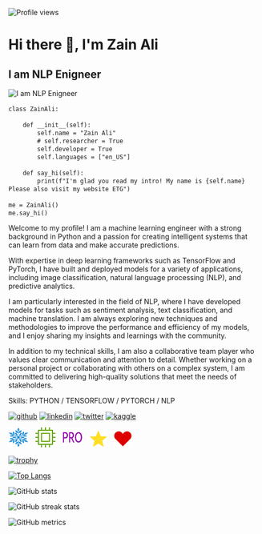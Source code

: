 ![Profile views](https://gpvc.arturio.dev/zainali60)  

# Hi there 👋, I'm Zain Ali
## I am NLP Enigneer
![I am NLP Enigneer](https://media.licdn.com/dms/image/C4D16AQHRgGi-G4FCMQ/profile-displaybackgroundimage-shrink_350_1400/0/1630609555523?e=1687996800&v=beta&t=exdRZq8gmZRuuyOQIPHZNyjW5_3v9uqUlyPAchy7TO8)
```
class ZainAli:

    def __init__(self):
        self.name = "Zain Ali"
        # self.researcher = True
        self.developer = True
        self.languages = ["en_US"]

    def say_hi(self):
        print(f"I'm glad you read my intro! My name is {self.name} Please also visit my website ETG")

me = ZainAli()
me.say_hi()
```
<!-- ![Emerging Tech Grid](https://emergingtechgrid.com/) -->
Welcome to my profile! I am a machine learning engineer with a strong background in Python and a passion for creating intelligent systems that can learn from data and make accurate predictions.

With expertise in deep learning frameworks such as TensorFlow and PyTorch, I have built and deployed models for a variety of applications, including image classification, natural language processing (NLP), and predictive analytics.

I am particularly interested in the field of NLP, where I have developed models for tasks such as sentiment analysis, text classification, and machine translation. I am always exploring new techniques and methodologies to improve the performance and efficiency of my models, and I enjoy sharing my insights and learnings with the community.

In addition to my technical skills, I am also a collaborative team player who values clear communication and attention to detail. Whether working on a personal project or collaborating with others on a complex system, I am committed to delivering high-quality solutions that meet the needs of stakeholders.

Skills: PYTHON / TENSORFLOW / PYTORCH / NLP



[<img src='https://cdn.jsdelivr.net/npm/simple-icons@3.0.1/icons/github.svg' alt='github' height='40'>](https://github.com/zainali60)  [<img src='https://cdn.jsdelivr.net/npm/simple-icons@3.0.1/icons/linkedin.svg' alt='linkedin' height='40'>](https://www.linkedin.com/in/zainali-da/)  [<img src='https://cdn.jsdelivr.net/npm/simple-icons@3.0.1/icons/twitter.svg' alt='twitter' height='40'>](https://twitter.com/zainali45789982)  [<img src='https://cdn.jsdelivr.net/npm/simple-icons@3.0.1/icons/kaggle.svg' alt='kaggle' height='40'>](https://www.kaggle.com/zainali60)  

<a href='https://archiveprogram.github.com/'><img src='https://raw.githubusercontent.com/acervenky/animated-github-badges/master/assets/acbadge.gif' width='40' height='40'></a> <a href='https://docs.github.com/en/developers'><img src='https://raw.githubusercontent.com/acervenky/animated-github-badges/master/assets/devbadge.gif' width='40' height='40'></a> <a href='https://github.com/pricing'><img src='https://raw.githubusercontent.com/acervenky/animated-github-badges/master/assets/pro.gif' width='40' height='40'></a> <a href='https://stars.github.com/'><img src='https://raw.githubusercontent.com/acervenky/animated-github-badges/master/assets/starbadge.gif' width='35' height='35'></a> <a href='https://docs.github.com/en/github/supporting-the-open-source-community-with-github-sponsors'><img src='https://raw.githubusercontent.com/acervenky/animated-github-badges/master/assets/sponsorbadge.gif' width='35' height='35'></a> 

[![trophy](https://github-profile-trophy.vercel.app/?username=zainali60)](https://github.com/ryo-ma/github-profile-trophy)

[![Top Langs](https://github-readme-stats.vercel.app/api/top-langs/?username=zainali60)](https://github.com/anuraghazra/github-readme-stats)

![GitHub stats](https://github-readme-stats.vercel.app/api?username=zainali60&show_icons=true&count_private=true)  

![GitHub streak stats](https://streak-stats.demolab.com/?user=zainali60)  

![GitHub metrics](https://metrics.lecoq.io/zainali60)
